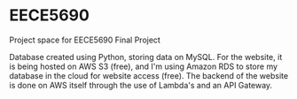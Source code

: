 # EECE5690
Project space for EECE5690 Final Project

Database created using Python, storing data on MySQL. For the website, it is being hosted on AWS S3 (free), and I'm using Amazon RDS to store my database in the cloud for website access (free). The backend of the website is done on AWS itself through the use of Lambda's and an API Gateway. 
